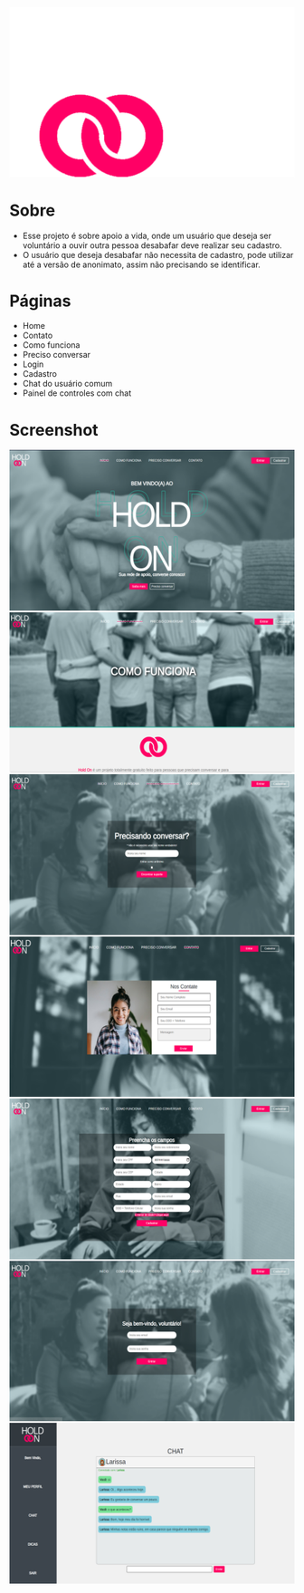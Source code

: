 ![Logo](https://github.com/ogabrielalves/ProjetoHoldOn/blob/main/assets/img/Logo.png)

# Sobre
- Esse projeto é sobre apoio a vida, onde um usuário que deseja ser voluntário a ouvir outra pessoa desabafar deve realizar seu cadastro.
- O usuário que deseja desabafar não necessita de cadastro, pode utilizar até a versão de anonimato, assim não precisando se identificar. 

# Páginas
- Home
- Contato
- Como funciona
- Preciso conversar
- Login
- Cadastro
- Chat do usuário comum
- Painel de controles com chat

# Screenshot
![Index](https://github.com/ogabrielalves/ProjetoHoldOn/blob/main/Screenshots/index.png)
![Como Funciona](https://github.com/ogabrielalves/ProjetoHoldOn/blob/main/Screenshots/comof.png)
![Preciso Conversar](https://github.com/ogabrielalves/ProjetoHoldOn/blob/main/Screenshots/precisoc.png)
![Contato](https://github.com/ogabrielalves/ProjetoHoldOn/blob/main/Screenshots/contato.png)
![Cadastro](https://github.com/ogabrielalves/ProjetoHoldOn/blob/main/Screenshots/cadastro.png)
![Entrar](https://github.com/ogabrielalves/ProjetoHoldOn/blob/main/Screenshots/entrar.png)
![Painel](https://github.com/ogabrielalves/ProjetoHoldOn/blob/main/Screenshots/painel.png)
